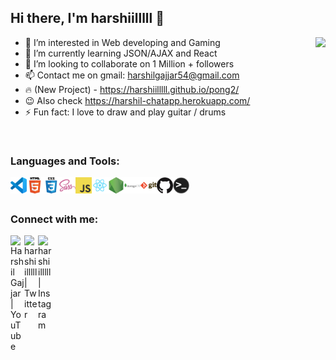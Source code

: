 ## Hi there, I'm harshiilllll   👋

<img align="right" src="https://media.discordapp.net/attachments/914047870573871134/934318738440880138/mp4_1.gif?width=256&height=256">

- 👀 I’m interested in Web developing and Gaming 
- 🌱 I’m currently learning JSON/AJAX and React
- 💞️ I’m looking to collaborate on 1 Million + followers 
- 📫 Contact me on gmail: harshilgajjar54@gmail.com
- 🔥 (New Project) - https://harshiilllll.github.io/pong2/
- 😉 Also check  https://harshil-chatapp.herokuapp.com/
- ⚡ Fun fact: I love to draw and play guitar / drums

<br />

### Languages and Tools:

<img align="left" alt="Visual Studio Code" width="26px" src="https://raw.githubusercontent.com/github/explore/80688e429a7d4ef2fca1e82350fe8e3517d3494d/topics/visual-studio-code/visual-studio-code.png" />
<img align="left" alt="HTML5" width="26px" src="https://raw.githubusercontent.com/github/explore/80688e429a7d4ef2fca1e82350fe8e3517d3494d/topics/html/html.png" />
<img align="left" alt="CSS3" width="26px" src="https://raw.githubusercontent.com/github/explore/80688e429a7d4ef2fca1e82350fe8e3517d3494d/topics/css/css.png" />
<img align="left" alt="Sass" width="26px" src="https://raw.githubusercontent.com/github/explore/80688e429a7d4ef2fca1e82350fe8e3517d3494d/topics/sass/sass.png" />
<img align="left" alt="JavaScript" width="26px" src="https://raw.githubusercontent.com/github/explore/80688e429a7d4ef2fca1e82350fe8e3517d3494d/topics/javascript/javascript.png" />
<img align="left" alt="React" width="26px" src="https://raw.githubusercontent.com/github/explore/80688e429a7d4ef2fca1e82350fe8e3517d3494d/topics/react/react.png" />
<img align="left" alt="Node.js" width="26px" src="https://raw.githubusercontent.com/github/explore/80688e429a7d4ef2fca1e82350fe8e3517d3494d/topics/nodejs/nodejs.png" />
<img align="left" alt="MongoDB" width="26px" src="https://raw.githubusercontent.com/github/explore/80688e429a7d4ef2fca1e82350fe8e3517d3494d/topics/mongodb/mongodb.png" />
<img align="left" alt="Git" width="26px" src="https://raw.githubusercontent.com/github/explore/80688e429a7d4ef2fca1e82350fe8e3517d3494d/topics/git/git.png" />
<img align="left" alt="GitHub" width="26px" src="https://raw.githubusercontent.com/github/explore/78df643247d429f6cc873026c0622819ad797942/topics/github/github.png" />
<img align="left" alt="Terminal" width="26px" src="https://raw.githubusercontent.com/github/explore/80688e429a7d4ef2fca1e82350fe8e3517d3494d/topics/terminal/terminal.png" />

<br />
<br />

### Connect with me:

<a href="https://www.youtube.com/channel/UCLnUcrxNTxjrAAVEzqPLhZw"><img align="left" alt="Harshil Gajjar | YouTube" width="22px" src="https://cdn.jsdelivr.net/npm/simple-icons@v3/icons/youtube.svg" /></a>
<a href="https://twitter.com/harshiilllll"><img align="left" alt="harshiilllll | Twitter" width="22px" src="https://cdn.jsdelivr.net/npm/simple-icons@v3/icons/twitter.svg" /></a>
<a href="https://www.instagram.com/harshiilllll/"><img align="left" alt="harshiilllll | Instagram" width="22px" src="https://cdn.jsdelivr.net/npm/simple-icons@v3/icons/instagram.svg" /></a>

<br />


<!---harshiilllll/harshiilllll is a ✨ special ✨ repository because its `README.md` (this file) appears on your GitHub profile.You can click the Preview link to take a look at your changes.--->
